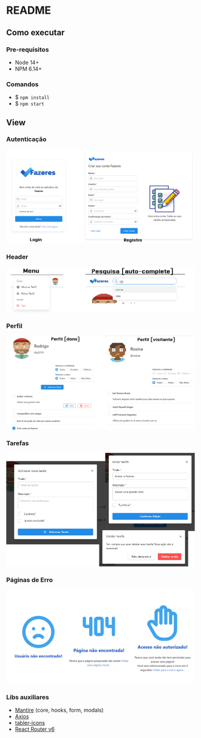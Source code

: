 # README

## Como executar

### Pre-requisitos
 - Node 14+
 - NPM 6.14+

### Comandos
 - $ `npm install`
 - $ `npm start`

## View

### Autenticação

![Auth](/README_ASSETS/Auth.png)

### Header

![Header](/README_ASSETS/Header.png)

### Perfil

![Perfil](/README_ASSETS/Profile.png)

### Tarefas

![Tasks](/README_ASSETS/Tasks.png)

### Páginas de Erro

![Tasks](/README_ASSETS/Errors.png)

### Libs auxiliares
 - [Mantire](https://mantine.dev/) (core, hooks, form, modals)
 - [Axios](https://axios-http.com/)
 - [tabler-icons](https://tabler-icons-react.vercel.app/)
 - [React Router v6](https://reactrouter.com/docs/en/v6)